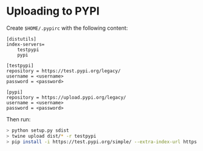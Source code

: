 # Uploading to PYPI

Create `$HOME/.pypirc` with the following content:

```
[distutils]
index-servers=
    testpypi
    pypi

[testpypi]
repository = https://test.pypi.org/legacy/
username = <username>
password = <password>

[pypi]
repository = https://upload.pypi.org/legacy/
username = <username>
password = <password>
```

Then run:

```bash
> python setup.py sdist
> twine upload dist/* -r testpypi
> pip install -i https://test.pypi.org/simple/ --extra-index-url https://pypi.org/simple ethereum-etl-table-definition-cli 
```

